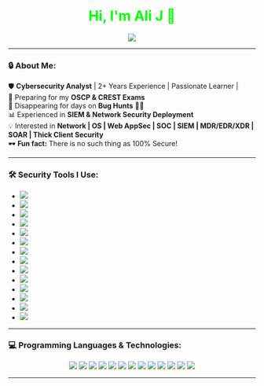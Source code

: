 <h1 align="center" style="color: #00FF00;">Hi, I'm Ali J 👋</h1>
<div align="center">
  <img src="https://readme-typing-svg.herokuapp.com?font=Fira+Code&weight=500&size=24&pause=1000&color=00FF00&center=true&vCenter=true&width=550&lines=🔒+Cybersecurity+Analyst;🕵️‍♂️+Ethical+Hacker;⚔️+Threat+Intelligence+Researcher;💻+Red+Teamer+%7C+Blue+Teamer;🚀+Tech+Enthusiast" />
</div>

---

### 🔒 About Me:  

🛡️ **Cybersecurity Analyst** | 2+ Years Experience  | Passionate Learner |  
🎯 Preparing for my **OSCP & CREST Exams**  
🤝 Disappearing for days on **Bug Hunts** 🕵️‍♂️  
📊 Experienced in **SIEM & Network Security Deployment**  
💡 Interested in **Network | OS | Web AppSec | SOC | SIEM | MDR/EDR/XDR | SOAR | Thick Client Security**  
🕶️ **Fun fact:** There is no such thing as 100% Secure!  

---

### 🛠️ Security Tools I Use:

- <img src="https://img.shields.io/badge/OSINT_Framework-FF6347?style=for-the-badge&logo=python&logoColor=white" />
- <img src="https://img.shields.io/badge/Burp_Suite-FFD700?style=for-the-badge&logo=burpsuite&logoColor=white" />
- <img src="https://img.shields.io/badge/Metasploit_Framework-32CD32?style=for-the-badge&logo=metasploit&logoColor=white" />
- <img src="https://img.shields.io/badge/Wireshark-4682B4?style=for-the-badge&logo=wireshark&logoColor=white" />
- <img src="https://img.shields.io/badge/Nmap-8A2BE2?style=for-the-badge&logo=nmap&logoColor=white" />
- <img src="https://img.shields.io/badge/Fortinet-FF4500?style=for-the-badge&logo=fortinet&logoColor=white" />
- <img src="https://img.shields.io/badge/IBM_QRadar-00BFFF?style=for-the-badge&logo=ibm&logoColor=white" />
- <img src="https://img.shields.io/badge/Splunk-FF1493?style=for-the-badge&logo=splunk&logoColor=white" />
- <img src="https://img.shields.io/badge/Wazuh-20B2AA?style=for-the-badge&logo=wazuh&logoColor=white" />
- <img src="https://img.shields.io/badge/Snort-DC143C?style=for-the-badge&logo=snort&logoColor=white" />
- <img src="https://img.shields.io/badge/Qualys-7FFF00?style=for-the-badge&logo=qualys&logoColor=white" />
- <img src="https://img.shields.io/badge/Parrot_OS-8B0000?style=for-the-badge&logo=parrot&logoColor=white" />
- <img src="https://img.shields.io/badge/Kali_Linux-2E8B57?style=for-the-badge&logo=kali&logoColor=white" />
- <img src="https://img.shields.io/badge/Postman-FF4F00?style=for-the-badge&logo=postman&logoColor=white" />

---

### 💻 Programming Languages & Technologies:  
<p align="center">
  <img src="https://img.shields.io/badge/Python-3776AB?style=for-the-badge&logo=python&logoColor=white" />
  <img src="https://img.shields.io/badge/Bash-4EAA25?style=for-the-badge&logo=gnu-bash&logoColor=white" />
  <img src="https://img.shields.io/badge/PowerShell-5391FE?style=for-the-badge&logo=powershell&logoColor=white" />
  <img src="https://img.shields.io/badge/JavaScript-F7DF1E?style=for-the-badge&logo=javascript&logoColor=black" />
  <img src="https://img.shields.io/badge/C-00599C?style=for-the-badge&logo=c&logoColor=white" />
  <img src="https://img.shields.io/badge/C++-00599C?style=for-the-badge&logo=c%2B%2B&logoColor=white" />
  <img src="https://img.shields.io/badge/PHP-777BB4?style=for-the-badge&logo=php&logoColor=white" />
  <img src="https://img.shields.io/badge/Linux-FCC624?style=for-the-badge&logo=linux&logoColor=black" />
  <img src="https://img.shields.io/badge/SQL-4479A1?style=for-the-badge&logo=postgresql&logoColor=white" />
  <img src="https://img.shields.io/badge/Go-00ADD8?style=for-the-badge&logo=go&logoColor=white" />
  <img src="https://img.shields.io/badge/Azure-0089D6?style=for-the-badge&logo=azure&logoColor=white" />
  <img src="https://img.shields.io/badge/AWS-232F3E?style=for-the-badge&logo=amazon-aws&logoColor=white" />
  <img src="https://img.shields.io/badge/Kubernetes-326CE5?style=for-the-badge&logo=kubernetes&logoColor=white" />
</p>

---

